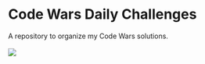# Code Wars Daily Challenges

A repository to organize my Code Wars solutions.
<br>
<br>
<img src="https://www.codewars.com/users/OMahoneyM/badges/large">
